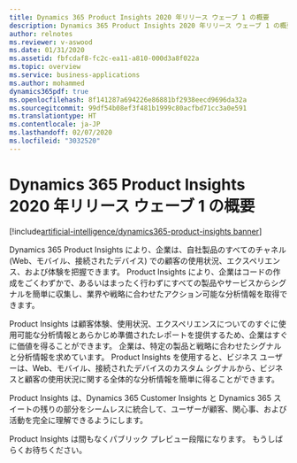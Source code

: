 ```yaml
---
title: Dynamics 365 Product Insights 2020 年リリース ウェーブ 1 の概要
description: Dynamics 365 Product Insights 2020 年リリース ウェーブ 1 の概要
author: relnotes
ms.reviewer: v-aswood
ms.date: 01/31/2020
ms.assetid: fbfcdaf8-fc2c-ea11-a810-000d3a8f022a
ms.topic: overview
ms.service: business-applications
ms.author: mohammed
dynamics365pdf: true
ms.openlocfilehash: 8f141287a694226e86881bf2938eecd9696da32a
ms.sourcegitcommit: 99df54b08ef3f481b1999c80acfbd71cc3a0e591
ms.translationtype: HT
ms.contentlocale: ja-JP
ms.lasthandoff: 02/07/2020
ms.locfileid: "3032520"
---
```

# <a name="overview-of-dynamics-365-product-insights-2020-release-wave-1"></a>Dynamics 365 Product Insights 2020 年リリース ウェーブ 1 の概要
[!include[artificial-intelligence/dynamics365-product-insights banner](../includes/artificial-intelligence/dynamics365-product-insights.md)]

<!--overview start-->
Dynamics 365 Product Insights により、企業は、自社製品のすべてのチャネル (Web、モバイル、接続されたデバイス) での顧客の使用状況、エクスペリエンス、および体験を把握できます。 Product Insights により、企業はコードの作成をごくわずかで、あるいはまったく行わずにすべての製品やサービスからシグナルを簡単に収集し、業界や戦略に合わせたアクション可能な分析情報を取得できます。

Product Insights は顧客体験、使用状況、エクスペリエンスについてのすぐに使用可能な分析情報とあらかじめ準備されたレポートを提供するため、企業はすぐに価値を得ることができます。 企業は、特定の製品と戦略に合わせたシグナルと分析情報を求めています。 Product Insights を使用すると、ビジネス ユーザーは、Web、モバイル、接続されたデバイスのカスタム シグナルから、ビジネスと顧客の使用状況に関する全体的な分析情報を簡単に得ることができます。

Product Insights は、Dynamics 365 Customer Insights と Dynamics 365 スイートの残りの部分をシームレスに統合して、ユーザーが顧客、関心事、および活動を完全に理解できるようにします。

Product Insights は間もなくパブリック プレビュー段階になります。 もうしばらくお待ちください。

<!--overview end-->